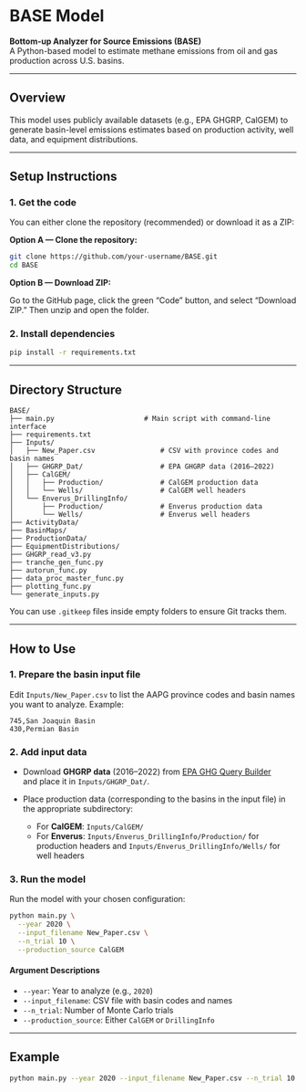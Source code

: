 # BASE Model

**Bottom-up Analyzer for Source Emissions (BASE)**  
A Python-based model to estimate methane emissions from oil and gas production across U.S. basins.

---

## Overview

This model uses publicly available datasets (e.g., EPA GHGRP, CalGEM) to generate basin-level emissions estimates based on production activity, well data, and equipment distributions.

---

## Setup Instructions
### 1. Get the code

You can either clone the repository (recommended) or download it as a ZIP:

**Option A — Clone the repository:**

```bash
git clone https://github.com/your-username/BASE.git
cd BASE
```

**Option B — Download ZIP:**

Go to the GitHub page, click the green “Code” button, and select “Download ZIP.” Then unzip and open the folder.


### 2. Install dependencies

```bash
pip install -r requirements.txt
```

---

## Directory Structure

```
BASE/
├── main.py                      # Main script with command-line interface
├── requirements.txt
├── Inputs/
│   ├── New_Paper.csv                # CSV with province codes and basin names
│   ├── GHGRP_Dat/                   # EPA GHGRP data (2016–2022)
│   ├── CalGEM/
│   │   ├── Production/              # CalGEM production data
│   │   └── Wells/                   # CalGEM well headers
│   └── Enverus_DrillingInfo/
│       ├── Production/              # Enverus production data
│       └── Wells/                   # Enverus well headers
├── ActivityData/
├── BasinMaps/
├── ProductionData/
├── EquipmentDistributions/
├── GHGRP_read_v3.py
├── tranche_gen_func.py
├── autorun_func.py
├── data_proc_master_func.py
├── plotting_func.py
└── generate_inputs.py
```

You can use `.gitkeep` files inside empty folders to ensure Git tracks them.

---

## How to Use

### 1. Prepare the basin input file

Edit `Inputs/New_Paper.csv` to list the AAPG province codes and basin names you want to analyze. Example:

```csv
745,San Joaquin Basin
430,Permian Basin
```

### 2. Add input data

- Download **GHGRP data** (2016–2022) from [EPA GHG Query Builder](https://enviro.epa.gov/query-builder/ghg)  
  and place it in `Inputs/GHGRP_Dat/`.

- Place production data (corresponding to the basins in the input file) in the appropriate subdirectory:
  - For **CalGEM**: `Inputs/CalGEM/`
  - For **Enverus**: `Inputs/Enverus_DrillingInfo/Production/` for production headers and `Inputs/Enverus_DrillingInfo/Wells/` for well headers

### 3. Run the model

Run the model with your chosen configuration:

```bash
python main.py \
  --year 2020 \
  --input_filename New_Paper.csv \
  --n_trial 10 \
  --production_source CalGEM
```

#### Argument Descriptions

- `--year`: Year to analyze (e.g., `2020`)
- `--input_filename`: CSV file with basin codes and names
- `--n_trial`: Number of Monte Carlo trials
- `--production_source`: Either `CalGEM` or `DrillingInfo`

---

## Example

```bash
python main.py --year 2020 --input_filename New_Paper.csv --n_trial 10 --production_source DrillingInfo
```
